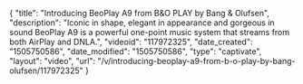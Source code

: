 {
    "title": "Introducing BeoPlay A9 from B&O PLAY by Bang & Olufsen",
    "description": "Iconic in shape, elegant in appearance and gorgeous in sound BeoPlay A9 is a powerful one-point music system that streams from both AirPlay and DNLA.",
    "videoid": "117972325",
    "date_created": "1505750586",
    "date_modified": "1505750586",
    "type": "captivate",
    "layout": "video",
    "url": "\/v\/introducing-beoplay-a9-from-b-o-play-by-bang-olufsen\/117972325"
}
